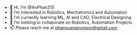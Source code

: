 - 👋 Hi, I’m @AnPhan215
- 👀 I’m interested in Robotics, Mechatronics and Automation
- 🌱 I’m currently learning ML, AI and CAD, Electrical Designing
- 💞️ I’m looking to collaborate on Robotics, Automation Projects
- 📫 Please reach me at phanxuananvippro@gmail.com

<!---
AnPhan215/AnPhan215 is a ✨ special ✨ repository because its `README.md` (this file) appears on your GitHub profile.
You can click the Preview link to take a look at your changes.
--->
